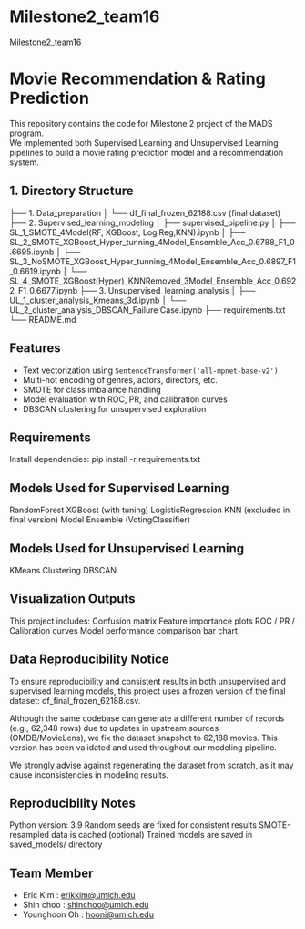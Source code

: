 # Milestone2_team16
Milestone2_team16


# Movie Recommendation & Rating Prediction

This repository contains the code for Milestone 2 project of the MADS program.  
We implemented both Supervised Learning and Unsupervised Learning pipelines to build a movie rating prediction model and a recommendation system.

## 1. Directory Structure

├── 1. Data_preparation
│ └── df_final_frozen_62188.csv (final dataset)
├── 2. Supervised_learning_modeling
│ ├── supervised_pipeline.py
│ ├── SL_1_SMOTE_4Model(RF, XGBoost, LogiReg,KNN).ipynb
│ ├── SL_2_SMOTE_XGBoost_Hyper_tunning_4Model_Ensemble_Acc_0.6788_F1_0.6695.ipynb
│ ├── SL_3_NoSMOTE_XGBoost_Hyper_tunning_4Model_Ensemble_Acc_0.6897_F1_0.6619.ipynb
│ └── SL_4_SMOTE_XGBoost(Hyper)_KNNRemoved_3Model_Ensemble_Acc_0.6922_F1_0.6677.ipynb
├── 3. Unsupervised_learning_analysis
│ ├── UL_1_cluster_analysis_Kmeans_3d.ipynb
│ └── UL_2_cluster_analysis_DBSCAN_Failure Case.ipynb
├── requirements.txt
└── README.md

## Features

- Text vectorization using `SentenceTransformer('all-mpnet-base-v2')`
- Multi-hot encoding of genres, actors, directors, etc.
- SMOTE for class imbalance handling
- Model evaluation with ROC, PR, and calibration curves
- DBSCAN clustering for unsupervised exploration

## Requirements
Install dependencies:
pip install -r requirements.txt

## Models Used for Supervised Learning
RandomForest
XGBoost (with tuning)
LogisticRegression
KNN (excluded in final version)
Model Ensemble (VotingClassifier)

## Models Used for Unsupervised Learning
KMeans Clustering
DBSCAN

## Visualization Outputs
This project includes:
Confusion matrix
Feature importance plots
ROC / PR / Calibration curves
Model performance comparison bar chart

## Data Reproducibility Notice
To ensure reproducibility and consistent results in both unsupervised and supervised learning models, this project uses a frozen version of the final dataset: df_final_frozen_62188.csv.

Although the same codebase can generate a different number of records (e.g., 62,348 rows) due to updates in upstream sources (OMDB/MovieLens), we fix the dataset snapshot to 62,188 movies. This version has been validated and used throughout our modeling pipeline.

We strongly advise against regenerating the dataset from scratch, as it may cause inconsistencies in modeling results.

## Reproducibility Notes
Python version: 3.9
Random seeds are fixed for consistent results
SMOTE-resampled data is cached (optional)
Trained models are saved in saved_models/ directory


## Team Member
- Eric Kim : erikkim@umich.edu
- Shin choo : shinchoo@umich.edu
- Younghoon Oh : hooni@umich.edu
